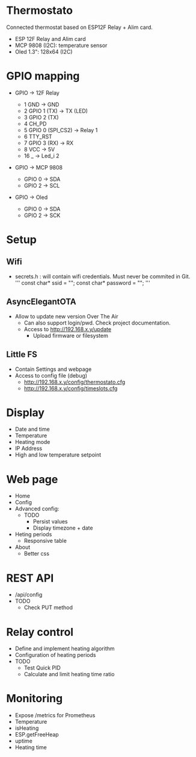 # Thermostato
Connected thermostat based on ESP12F Relay + Alim card.

- ESP 12F Relay and Alim card
- MCP 9808 (I2C): temperature sensor
- Oled 1.3": 128x64 (I2C)

# GPIO mapping
- GPIO -> 12F Relay
  - 1 GND -> GND
  - 2 GPIO 1 (TX) -> TX (LED)
  - 3 GPIO 2 (TX)
  - 4 CH_PD
  - 5 GPIO 0 (SPI_CS2) -> Relay 1
  - 6 TTY_RST
  - 7 GPIO 3 (RX) -> RX
  - 8 VCC -> 5V
  - 16 _ -> Led_i 2

- GPIO -> MCP 9808
  - GPIO 0 -> SDA
  - GPIO 2 -> SCL

- GPIO -> Oled
  - GPIO 0 -> SDA
  - GPIO 2 -> SCK

# Setup
## Wifi
- secrets.h : will contain wifi credentials. Must never be commited in Git.
'''
const char* ssid = "";
const char* password = "";
'''

## AsyncElegantOTA
- Allow to update new version Over The Air
  - Can also support login/pwd. Check project documentation.
  - Access to http://192.168.x.y/update
    - Upload firmware or filesystem


## Little FS
- Contain Settings and webpage
- Access to config file (debug)
  - http://192.168.x.y/config/thermostato.cfg
  - http://192.168.x.y/config/timeslots.cfg

# Display
- Date and time
- Temperature
- Heating mode
- IP Address
- High and low temperature setpoint

# Web page
- Home
- Config
- Advanced config: 
  - TODO
    - Persist values
    - Display timezone + date
- Heting periods
    - Responsive table
- About
  - Better css

# REST API
- /api/config
- TODO
  - Check PUT method

# Relay control
- Define and implement heating algorithm
- Configuration of heating periods
- TODO
  - Test Quick PID
  - Calculate and limit heating time ratio

# Monitoring
  - Expose /metrics for Prometheus
  - Temperature
  - isHeating
  - ESP.getFreeHeap
  - uptime
  - Heating time

